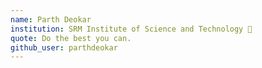 ```yaml
---
name: Parth Deokar 
institution: SRM Institute of Science and Technology 🚩 
quote: Do the best you can.
github_user: parthdeokar
---
```


